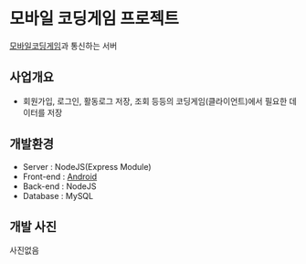 # 모바일 코딩게임 프로젝트
[모바일코딩게임](https://github.com/TAThink/SilverPenApp)과 통신하는 서버
## 사업개요
- 회원가입, 로그인, 활동로그 저장, 조회 등등의 코딩게임(클라이언트)에서 필요한 데이터를 저장

## 개발환경
- Server : NodeJS(Express Module)
- Front-end : [Android](https://github.com/TAThink/SilverPenApp)
- Back-end : NodeJS
- Database : MySQL

## 개발 사진
사진없음
